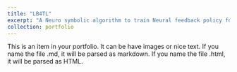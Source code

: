 ```yaml
---
title: "LB4TL"
excerpt: "A Neuro symbolic algorithm to train Neural feedback policy for Temporal tasks. <br/><img src='/images/LB4TL.png'>"
collection: portfolio
---
```


This is an item in your portfolio. It can be have images or nice text. If you name the file .md, it will be parsed as markdown. If you name the file .html, it will be parsed as HTML. 

